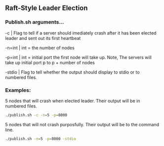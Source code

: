 ## Raft-Style Leader Election 

### Publish.sh arguments...

-c | Flag to tell if a server should imediately crash after it has been elected leader and sent out its first heartbeat

-n=int | int = the number of nodes

-p=int | int = initial port the first node will take up. 
        Note, The servers will take up initial port p to p + number of nodes

-stdio | Flag to tell whether the output should display to stdio or to numbered files. 


### Examples:

5 nodes that will crash when elected leader. Their output will be in numbered files.

```bash 
./publish.sh -c -n=5 -p=8000 
```

5 nodes that will not crash purposfully. Their output will be to the command line.

```bash
./publish.sh -n=5 -p=8000 -stdio
```
